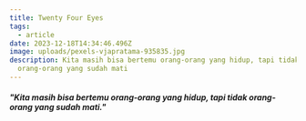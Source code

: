 ```yaml
---
title: Twenty Four Eyes
tags: 
  - article
date: 2023-12-18T14:34:46.496Z
image: uploads/pexels-vjapratama-935835.jpg
description: Kita masih bisa bertemu orang-orang yang hidup, tapi tidak
  orang-orang yang sudah mati
---
```

##### *"Kita masih bisa bertemu orang-orang yang hidup, tapi tidak orang-orang yang sudah mati."*
